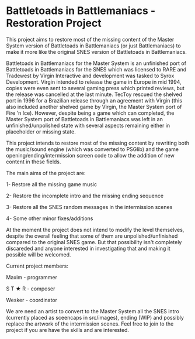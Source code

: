 # Battletoads in Battlemaniacs - Restoration Project

This project aims to restore most of the missing content of the Master System version of Battletoads in Battlemaniacs (or just Battlemaniacs) to make it more like the original SNES version of Battletoads in Battlemaniacs.

Battletoads in Battlemaniacs for the Master System is an unfinished port of Battletoads in Battlemaniacs for the SNES which was licensed to RARE and Tradewest by Virgin Interactive and development was tasked to Syrox Development. Virgin intended to release the game in Europe in mid 1994, copies were even sent to several gaming press which printed reviews, but the release was cancelled at the last minute. TecToy rescued the shelved port in 1996 for a Brazilian release through an agreement with Virgin (this also included another shelved game by Virgin, the Master System port of Fire 'n Ice). However, despite being a game which can completed, the Master System port of Battletoads in Battlemaniacs was left in an unfinished/unpolished state with several aspects remaining either in placeholder or missing state. 

This project intends to restore most of the missing content by rewriting both the music/sound engine (which was converted to PSGlib) and the game opening/ending/intermission screen code to allow the addition of new content in these fields.

The main aims of the project are:

1- Restore all the missing game music

2- Restore the incomplete intro and the missing ending sequence

3- Restore all the SNES random messages in the intermission scenes

4- Some other minor fixes/additions

At the moment the project does not intend to modify the level themselves, despite the overall feeling that some of them are unpolished/unfinished compared to the original SNES game. But that possibility isn't completely discareded and anyone interested in investigating that and making it possible will be welcomed.

Current project members:

Maxim - programmer

S T ★ R - composer

Wesker - coordinator

We are need an artist to convert to the Master System all the SNES intro (currently placed as sceencaps in src/images), ending (WIP) and possibly replace the artwork of the intermission scenes. Feel free to join to the project if you are have the skills and are interested.
